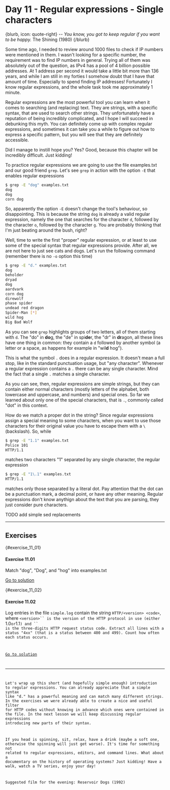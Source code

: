 # Day 11 - Regular expressions - Single characters

{blurb, icon: quote-right}
-- _You know, you got to keep regular if you want to be happy._
The Shining (1980)
{/blurb}

Some time ago, I needed to review around 1000 files to check if IP numbers were mentioned in them. I wasn't looking for a specific number, the requirement was to find IP numbers in general. Trying all of them was absolutely out of the question, as IPv4 has a pool of 4 billion possible addresses. At 1 address per second it would take a little bit more than 136 years, and while I am still in my forties I somehow doubt that I have that amount of time. Especially to spend finding IP addresses! Fortunately I know regular expressions, and the whole task took me approximately 1 minute.

Regular expressions are the most powerful tool you can learn when it comes to searching (and replacing) text. They are strings, with a specific syntax, that are used to search other strings. They unfortunately have a reputation of being incredibly complicated, and I hope I will succeed in debunking this myth. You can definitely come up with complex regular expressions, and sometimes it can take you a while to figure out how to express a specific pattern, but you will see that they are definitely accessible.

Did I manage to instill hope you? Yes? Good, because this chapter will be incredibly difficult. Just kidding!

To practice regular expressions we are going to use the file examples.txt and our good friend `grep`. Let's see `grep` in action with the option `-E` that enables regular expressions 

``` sh
$ grep -E "dog" examples.txt
dog
dog
corn dog
```

So, apparently the option `-E` doesn't change the tool's behaviour, so disappointing. This is because the string `dog` is already a valid regular expression, namely the one that searches for the character `d`, followed by the character `o`, followed by the character `g`. You are probably thinking that I'm just beating around the bush, right?

Well, time to write the first "proper" regular expression, or at least to use some of the special syntax that regular expressions provide. After all, we are not here to just see cats and dogs. Let's run the following command (remember there is no `-o` option this time)

``` sh
$ grep -E "d." examples.txt
dog
beholder
dryad
dog
aardvark
corn dog
direwolf
phase spider
undead red dragon
Spider-Man [*]
wild hog
Big Bad Wolf
```

As you can see `grep` highlights groups of two letters, all of them starting with `d`. The "do" in **do**g, the "de" in spi**de**r, the "dr" in **dr**agon, all these lines have one thing in common: they contain a `d` followed by another symbol (a letter or a space, as happens for example in "wil**d** hog").

This is what the symbol `.` does in a regular expression. It doesn't mean a full stop, like in the standard punctuation usage, but "any character". Whenever a regular expression contains a `.` there can be any single character. Mind the fact that a single `.` matches a single character.

As you can see, then, regular expressions are simple strings, but they can contain either normal characters (mostly letters of the alphabet, both lowercase and uppercase, and numbers) and special ones. So far we learned about only one of the special characters, that is `.`, commonly called "dot" in this context.

How do we match a proper dot in the string? Since regular expressions assign a special meaning to some characters, when you want to use those characters for their original value you have to escape them with a `\` (backslash). So, while

``` sh
$ grep -E "1.1" examples.txt 
Police 101
HTTP/1.1
```

matches two characters "1" separated by any single character, the regular expression

``` sh
$ grep -E "1\.1" examples.txt 
HTTP/1.1
```

matches only those separated by a literal dot. Pay attention that the dot can be a punctuation mark, a decimal point, or have any other meaning. Regular expressions don't know anythign about the text that you are parsing, they just consider pure characters.

TODO add simple sed replacements

* * *

## Exercises


{#exercise_11_01}
#### Exercise 11.01
Match "dog", "Dog", and "hog" into examples.txt

[Go to solution](#solution_11_01)

{#exercise_11_02}
#### Exercise 11.02
Log entries in the file `simple.log` contain the string `HTTP/<version> <code>`, where `<version>`` is the version of the HTTP protocol in use (either `1.0` or `1.1`) and `<code>`` is the three-digits HTTP request status code. Extract all lines with a status "4xx" (that is a status between 400 and 499). Count how often each status occurs.

[Go to solution](#solution_11_02)


* * *

Let's wrap up this short (and hopefully simple enough) introduction to regular expressions. You can already appreciate that a simple syntax like "d." has a powerful meaning and can match many different strings. In the exercises we were already able to create a nice and useful filter for HTTP codes without knowing in advance which ones were contained in the file. In the next lesson we will keep discussing regular expressions introducing new parts of their syntax.

If you head is spinning, sit, relax, have a drink (maybe a soft one, otherwise the spinning will just get worse). It's time for something not related to regular expressions, editors, and command lines. What about a documentary on the history of operating systems? Just kidding! Have a walk, watch a TV series, enjoy your day!

Suggested film for the evening: Reservoir Dogs (1992)